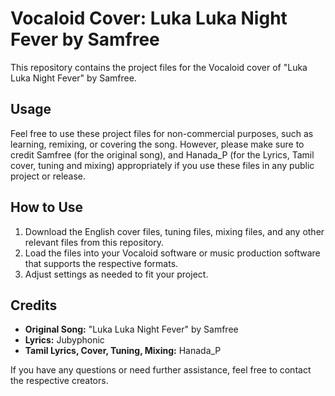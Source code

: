 # Vocaloid Cover: Luka Luka Night Fever by Samfree

This repository contains the project files for the Vocaloid cover of "Luka Luka Night Fever" by Samfree.

## Usage

Feel free to use these project files for non-commercial purposes, such as learning, remixing, or covering the song. However, please make sure to credit Samfree (for the original song), and Hanada_P (for the Lyrics, Tamil cover, tuning and mixing) appropriately if you use these files in any public project or release.

## How to Use

1. Download the English cover files, tuning files, mixing files, and any other relevant files from this repository.
2. Load the files into your Vocaloid software or music production software that supports the respective formats.
3. Adjust settings as needed to fit your project.

## Credits

- **Original Song:** "Luka Luka Night Fever" by Samfree
- **Lyrics:** Jubyphonic
- **Tamil Lyrics, Cover, Tuning, Mixing:** Hanada_P

If you have any questions or need further assistance, feel free to contact the respective creators.
